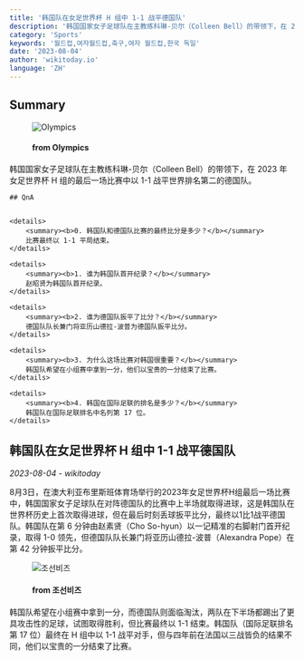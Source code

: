 ```yaml
---
title: '韩国队在女足世界杯 H 组中 1-1 战平德国队'
description: '韩国国家女子足球队在主教练科琳-贝尔（Colleen Bell）的带领下，在 2023 年女足世界杯 H 组的最后一场比赛中以 1-1 战平世界排名第二的德国队。'
category: 'Sports'
keywords: '월드컵,여자월드컵,축구,여자 월드컵,한국 독일'
date: '2023-08-04'
author: 'wikitoday.io'
language: 'ZH'
---
```


## Summary



<figure>
    <img src="https://img.olympicchannel.com/images/image/private/t_social_share_thumb/f_auto/primary/an8hsyg0rlbuy0cvbi32" alt="Olympics" />
    <figcaption>
        <h4> from Olympics</h4>
    </figcaption>
</figure>


韩国国家女子足球队在主教练科琳-贝尔（Colleen Bell）的带领下，在 2023 年女足世界杯 H 组的最后一场比赛中以 1-1 战平世界排名第二的德国队。


    ## QnA

    
    <details>
        <summary><b>0. 韩国队和德国队比赛的最终比分是多少？</b></summary>
        比赛最终以 1-1 平局结束。
    </details>
    
    <details>
        <summary><b>1. 谁为韩国队首开纪录？</b></summary>
        赵昭贤为韩国队首开纪录。
    </details>
    
    <details>
        <summary><b>2. 谁为德国队扳平了比分？</b></summary>
        德国队队长兼门将亚历山德拉-波普为德国队扳平比分。
    </details>
    
    <details>
        <summary><b>3. 为什么这场比赛对韩国很重要？</b></summary>
        韩国队希望在小组赛中拿到一分，他们以宝贵的一分结束了比赛。
    </details>
    
    <details>
        <summary><b>4. 韩国在国际足联的排名是多少？</b></summary>
        韩国队在国际足联排名中名列第 17 位。
    </details>
    


## 韩国队在女足世界杯 H 组中 1-1 战平德国队

_2023-08-04 - wikitoday_

8月3日，在澳大利亚布里斯班体育场举行的2023年女足世界杯H组最后一场比赛中，韩国国家女子足球队在对阵德国队的比赛中上半场就取得进球，这是韩国队在世界杯历史上首次取得进球，但在最后时刻丢球扳平比分，最终以1比1战平德国队。韩国队在第 6 分钟由赵素贤（Cho So-hyun）以一记精准的右脚射门首开纪录，取得 1-0 领先，但德国队队长兼门将亚历山德拉-波普（Alexandra Pope）在第 42 分钟扳平比分。


<figure>
    <img src="https://biz.chosun.com/resizer/LwAJb26bxlCQqjko_uBVir_Q5SM=/650x341/smart/cloudfront-ap-northeast-1.images.arcpublishing.com/chosunbiz/FJ2ZH42M2DYNMXRDD7JKH4KRGA.png" alt="조선비즈" />
    <figcaption>
        <h4> from 조선비즈</h4>
    </figcaption>
</figure>


韩国队希望在小组赛中拿到一分，而德国队则面临淘汰，两队在下半场都踢出了更具攻击性的足球，试图取得胜利，但比赛最终以 1-1 结束。韩国队（国际足联排名第 17 位）最终在 H 组中以 1-1 战平对手，但与四年前在法国以三战皆负的结果不同，他们以宝贵的一分结束了比赛。
